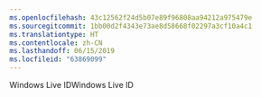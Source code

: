 ```yaml
---
ms.openlocfilehash: 43c12562f24d5b07e89f96808aa94212a975479e
ms.sourcegitcommit: 1bb00d2f4343e73ae8d58668f02297a3cf10a4c1
ms.translationtype: HT
ms.contentlocale: zh-CN
ms.lasthandoff: 06/15/2019
ms.locfileid: "63869099"
---
```

<span data-ttu-id="1352a-101">Windows Live ID</span><span class="sxs-lookup"><span data-stu-id="1352a-101">Windows Live ID</span></span>